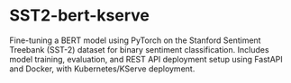 # SST2-bert-kserve
  Fine-tuning a BERT model using PyTorch on the Stanford Sentiment Treebank (SST-2) dataset for binary sentiment classification. Includes model training, evaluation, and REST API deployment setup using FastAPI and Docker, with Kubernetes/KServe deployment.


